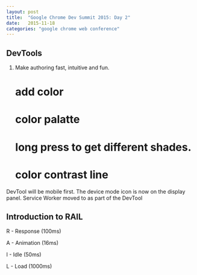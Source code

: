 ```yaml
---
layout: post
title:  "Google Chrome Dev Summit 2015: Day 2"
date:   2015-11-18
categories: "google chrome web conference"
---
```


## DevTools
1. Make authoring fast, intuitive and fun. 
	# add color
	# color palatte
	# long press to get different shades. 
	# color contrast line

DevTool will be mobile first. The device mode icon is now on the display panel.
Service Worker moved to as part of the DevTool

## Introduction to RAIL
R - Response (100ms)

A - Animation (16ms)

I - Idle (50ms)

L - Load (1000ms)

